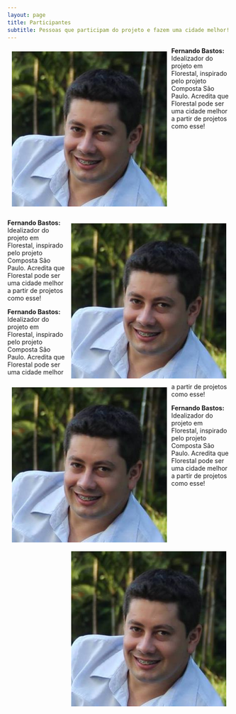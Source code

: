 ```yaml
---
layout: page
title: Participantes
subtitle: Pessoas que participam do projeto e fazem uma cidade melhor!
---
```


<img src="/img/Fotos/Fernando.jpg" alt="Fernando" align="left" height="350" width="350" style="margin:10px">**Fernando Bastos:** Idealizador do projeto em Florestal, inspirado pelo projeto Composta São Paulo. Acredita que Florestal pode ser uma cidade melhor a partir de projetos como esse!
<br/><br/><br/><br/><br/><br/><br/><br/><br/><br/><br/><br/>

<img src="/img/Fotos/Fernando.jpg" alt="Fernando" align="right" height="350" width="350" style="margin:10px">**Fernando Bastos:** Idealizador do projeto em Florestal, inspirado pelo projeto Composta São Paulo. Acredita que Florestal pode ser uma cidade melhor a partir de projetos como esse!

<img src="/img/Fotos/Fernando.jpg" alt="Fernando" align="left" height="350" width="350" style="margin:10px">**Fernando Bastos:** Idealizador do projeto em Florestal, inspirado pelo projeto Composta São Paulo. Acredita que Florestal pode ser uma cidade melhor a partir de projetos como esse!

<img src="/img/Fotos/Fernando.jpg" alt="Fernando" align="right" height="350" width="350" style="margin:10px">**Fernando Bastos:** Idealizador do projeto em Florestal, inspirado pelo projeto Composta São Paulo. Acredita que Florestal pode ser uma cidade melhor a partir de projetos como esse!
